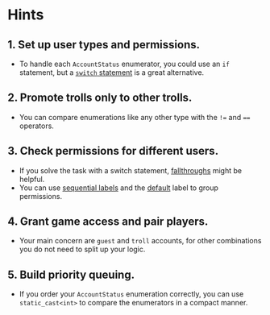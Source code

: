 # Hints

## 1. Set up user types and permissions.

- To handle each `AccountStatus` enumerator, you could use an `if` statement, but a [`switch` statement][switch] is a great alternative.


## 2. Promote trolls only to other trolls.

- You can compare enumerations like any other type with the `!=` and `==` operators.

## 3. Check permissions for different users.

- If you solve the task with a switch statement, [fallthroughs][fallthrough] might be helpful.
- You can use [sequential labels][fallthrough] and the [default][switch] label to group permissions.

## 4. Grant game access and pair players.

- Your main concern are `guest` and `troll` accounts, for other combinations you do not need to split up your logic.

## 5. Build priority queuing.

- If you order your `AccountStatus` enumeration correctly, you can use `static_cast<int>` to compare the enumerators in a compact manner.

[switch]: https://www.learncpp.com/cpp-tutorial/switch-statement-basics/
[fallthrough]: https://www.learncpp.com/cpp-tutorial/switch-fallthrough-and-scoping/